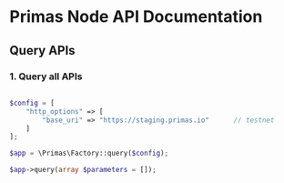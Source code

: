 # Primas Node API Documentation

## Query APIs

### 1. Query all APIs

```php

$config = [
    "http_options" => [
        "base_uri" => "https://staging.primas.io"      // testnet
    ]
];

$app = \Primas\Factory::query($config);

$app->query(array $parameters = []);

```


